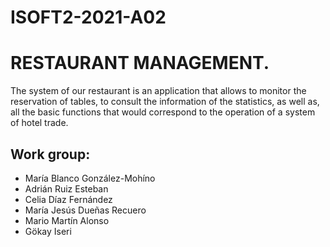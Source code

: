 # ISOFT2-2021-A02 

# RESTAURANT MANAGEMENT.
The system of our restaurant is an application that allows to monitor the reservation of tables, to consult the information of the statistics, as well as, all the basic functions that would correspond to the operation of a system of hotel trade. 

## Work group:
  - María Blanco González-Mohíno
  - Adrián Ruiz Esteban
  - Celia Díaz Fernández
  - María Jesús Dueñas Recuero
  - Mario Martín Alonso
  - Gökay Iseri
